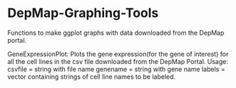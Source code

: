 # DepMap-Graphing-Tools
Functions to make ggplot graphs with data downloaded from the DepMap portal.

GeneExpressionPlot: Plots the gene expression(for the gene of interest) for all the cell lines in the csv file downloaded from the DepMap Portal.
Usage:
  csvfile = string with file name 
  genename = string with gene name
  labels = vector containing strings of cell line names to be labeled.

